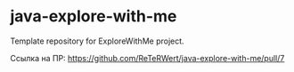 # java-explore-with-me

Template repository for ExploreWithMe project.

Ссылка на ПР: https://github.com/ReTeRWert/java-explore-with-me/pull/7